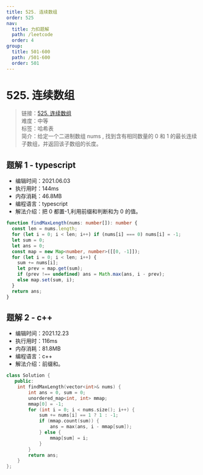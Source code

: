 ```yaml
---
title: 525. 连续数组
order: 525
nav:
  title: 力扣题解
  path: /leetcode
  order: 4
group:
  title: 501-600
  path: /501-600
  order: 501
---
```


# 525. 连续数组

> 链接：[525. 连续数组](https://leetcode-cn.com/problems/contiguous-array/)  
> 难度：中等  
> 标签：哈希表  
> 简介：给定一个二进制数组 nums , 找到含有相同数量的 0 和 1 的最长连续子数组，并返回该子数组的长度。

## 题解 1 - typescript

- 编辑时间：2021.06.03
- 执行用时：144ms
- 内存消耗：46.8MB
- 编程语言：typescript
- 解法介绍：把 0 都置-1,利用前缀和判断和为 0 的值。

```typescript
function findMaxLength(nums: number[]): number {
  const len = nums.length;
  for (let i = 0; i < len; i++) if (nums[i] === 0) nums[i] = -1;
  let sum = 0;
  let ans = 0;
  const map = new Map<number, number>([[0, -1]]);
  for (let i = 0; i < len; i++) {
    sum += nums[i];
    let prev = map.get(sum);
    if (prev !== undefined) ans = Math.max(ans, i - prev);
    else map.set(sum, i);
  }
  return ans;
}
```

## 题解 2 - c++

- 编辑时间：2021.12.23
- 执行用时：116ms
- 内存消耗：81.8MB
- 编程语言：c++
- 解法介绍：前缀和。

```cpp
class Solution {
   public:
    int findMaxLength(vector<int>& nums) {
        int ans = 0, sum = 0;
        unordered_map<int, int> mmap;
        mmap[0] = -1;
        for (int i = 0; i < nums.size(); i++) {
            sum += nums[i] == 1 ? 1 : -1;
            if (mmap.count(sum)) {
                ans = max(ans, i - mmap[sum]);
            } else {
                mmap[sum] = i;
            }
        }
        return ans;
    }
};
```
